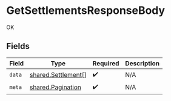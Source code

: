 # GetSettlementsResponseBody

OK


## Fields

| Field                                                    | Type                                                     | Required                                                 | Description                                              |
| -------------------------------------------------------- | -------------------------------------------------------- | -------------------------------------------------------- | -------------------------------------------------------- |
| `data`                                                   | [shared.Settlement](../../models/shared/settlement.md)[] | :heavy_check_mark:                                       | N/A                                                      |
| `meta`                                                   | [shared.Pagination](../../models/shared/pagination.md)   | :heavy_check_mark:                                       | N/A                                                      |